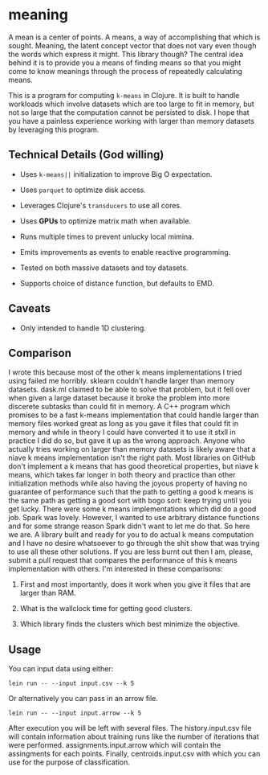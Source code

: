 # meaning

A mean is a center of points. A means, a way of accomplishing 
that which is sought. Meaning, the latent concept vector that 
does not vary even though the words which express it might. 
This library though? The central idea behind it is to provide 
you a means of finding means so that you might come to know 
meanings through the process of repeatedly calculating means.

This is a program for computing `k-means` in Clojure. 
It is built to handle workloads which involve datasets 
which are too large to fit in memory, but not so large that 
the computation cannot be persisted to disk. I hope that you 
have a painless experience working with larger than memory 
datasets by leveraging this program.

## Technical Details (God willing)

- Uses `k-means||` initialization to improve Big O expectation. 

- Uses `parquet` to optimize disk access.

- Leverages Clojure's `transducers` to use all cores.

- Uses __GPUs__ to optimize matrix math when available.
  
- Runs multiple times to prevent unlucky local mimina. 
  
- Emits improvements as events to enable reactive programming.

- Tested on both massive datasets and toy datasets.

- Supports choice of distance function, but defaults to EMD.

## Caveats

 - Only intended to handle 1D clustering.

## Comparison

I wrote this because most of the other k means implementations 
I tried using failed me horribly. sklearn couldn't handle larger 
than memory datasets. dask.ml claimed to be able to solve that 
problem, but it fell over when given a large dataset because it 
broke the problem into more discerete subtasks than could fit in 
memory. A C++ program which promises to be a fast k-means implementation 
that could handle larger than memory files worked great as long as 
you gave it files that could fit in memory and while in theory I could 
have converted it to use it stxll in practice I did do so, but gave 
it up as the wrong approach. Anyone who actually tries working on 
larger than memory datasets is likely aware that a niave k means 
implementation isn't the right path. Most libraries on GitHub 
don't implement a k means that has good theoretical properties, but 
niave k means, which takes far longer in both theory and practice 
than other initialization methods while also having the joyous 
property of having no guarantee of performance such that the path 
to getting a good k means is the same path as getting a good sort 
with bogo sort: keep trying until you get lucky. There were some 
k means implementations which did do a good job. Spark was lovely. 
However, I wanted to use arbitrary distance functions and for some 
strange reason Spark didn't want to let me do that. So here we are.
A library built and ready for you to do actual k means computation 
and I have no desire whatsoever to go through the shit show that was 
trying to use all these other solutions. If you are less burnt out 
then I am, please, submit a pull request that compares the performance 
of this k means implementation with others. I'm interested in these 
comparisons:

1. First and most importantly, does it work when you give it files that 
are larger than RAM.

2. What is the wallclock time for getting good clusters.

3. Which library finds the clusters which best minimize the objective.

## Usage

You can input data using either:

```
lein run -- --input input.csv --k 5
```

Or alternatively you can pass in an arrow file.

```
lein run -- --input input.arrow --k 5
```

After execution you will be left with several files. The 
history.input.csv file will contain information about training 
runs like the number of iterations that were performed. 
assignments.input.arrow which will contain the assingments for 
each points. Finally, centroids.input.csv with which you can 
use for the purpose of classification.